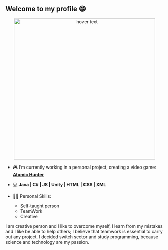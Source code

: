 ## Welcome to my profile 😁

<p align="center">
  <img src="https://user-images.githubusercontent.com/73069754/113225489-0f061400-928e-11eb-87da-78de051e94dd.JPG" width="450" title="hover text">  
</p>

 - 🎮 I’m currently working in a personal project, creating a video game: [**Atomic Hunter** ](https://github.com/saidaHF/Atomic-Hunter.git)
 
 - 💻 **Java | C# | JS | Unity | HTML | CSS | XML**
 
 - 👩🏻 Personal Skills: 
     - Self-taught person
     - TeamWork
     - Creative

I am creative person and I like to overcome myself, I learn from my mistakes and I like be able to help others; I believe that teamwork is essential to carry out any project.
I decided switch sector and study programming, because science and technology are my passion.


